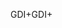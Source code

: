 <span data-ttu-id="974d9-101">GDI+</span><span class="sxs-lookup"><span data-stu-id="974d9-101">GDI+</span></span>